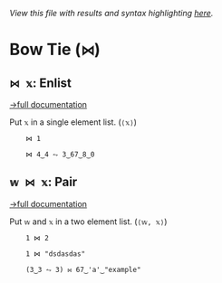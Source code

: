 *View this file with results and syntax highlighting [here](https://brian-ed.github.io/rayed-bqn/help/enlist_pair.html).*

# Bow Tie (`⋈`)

## `⋈ 𝕩`: Enlist
[→full documentation](../doc/pair.md)

Put `𝕩` in a single element list. (`⟨𝕩⟩`)

        ⋈ 1

        ⋈ 4‿4 ⥊ 3‿67‿8‿0



## `𝕨 ⋈ 𝕩`: Pair
[→full documentation](../doc/pair.md)

Put `𝕨` and `𝕩` in a two element list. (`⟨𝕨, 𝕩⟩`)

        1 ⋈ 2

        1 ⋈ "dsdasdas"

        (3‿3 ⥊ 3) ⋈ 67‿'a'‿"example"
